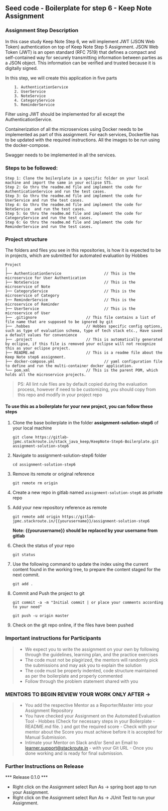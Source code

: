 ## Seed code - Boilerplate for step 6 - Keep Note Assignment

### Assignment Step Description

In this case study Keep Note Step 6, we will implement JWT (JSON Web Token) authentication on top of Keep Note Step 5 Assignment. JSON Web Token (JWT) is an open standard (RFC 7519) that 
defines a compact and self-contained way for securely transmitting information between parties as a JSON object. This information can be verified and trusted because it is
digitally signed.

In this step, we will create this application in five parts 
    
        1. AuthenticationService
        2. UserService
        3. NoteService
        4. CategoryService
        5. ReminderService

Filter using JWT should be implemented for all except the AuthenticationService. 

Containerization of all the microservices using Docker needs to be implemented as part of this assignment. For each services, Dockerfile has to be updated with the required instructions.
All the images to be run using the docker-compose.

Swagger needs to be implemented in all the services.

### Steps to be followed:

    Step 1: Clone the boilerplate in a specific folder on your local machine and import the same in your eclipse STS.
    Step 2: Go thru the readme.md file and implement the code for AuthenticationService and run the test cases.
    Step 3: Go thru the readme.md file and implement the code for UserService and run the test cases.
    Step 4: Go thru the readme.md file and implement the code for NoteService  and run the test cases.
    Step 5: Go thru the readme.md file and implement the code for CategoryService and run the test cases.
    Step 6: Go thru the readme.md file and implement the code for ReminderService and run the test cases.

### Project structure

The folders and files you see in this repositories, is how it is expected to be in projects, which are submitted for automated evaluation by Hobbes

    Project
	|
	├── AuthenticationService                   // This is the microservice for User Authentication
	├── NoteService                             // This is the microservice of Note   
	├── CategoryService                         // This is the microservice of Category   
	├── ReminderService                         // This is the microservice of Reminder   
	├── UserService                             // This is the microservice of User   
	├── .gitignore			            // This file contains a list of file name that are supposed to be ignored by git 
	├── .hobbes   			            // Hobbes specific config options, such as type of evaluation schema, type of tech stack etc., Have saved a default values for convenience
	├── .project			            // This is automatically generated by eclipse, if this file is removed your eclipse will not recognize this as your eclipse project. 
    ├── README.md			            // This is a readme file about the Keep Note step6 assignment. 
    ├── docker-compose.yml	                    // yaml configuration file to define and run the multi-container docker application.
	└── pom.xml 			            // This is the parent POM, which holds all the microservice projects.

> PS: All lint rule files are by default copied during the evaluation process, however if need to be customizing, you should copy from this repo and modify in your project repo


#### To use this as a boilerplate for your new project, you can follow these steps

1. Clone the base boilerplate in the folder **assignment-solution-step6** of your local machine
     
    `git clone https://gitlab-jpmc.stackroute.in/stack_java_keep/KeepNote-Step6-Boilerplate.git assignment-solution-step6`

2. Navigate to assignment-solution-step6 folder

    `cd assignment-solution-step6`

3. Remove its remote or original reference

     `git remote rm origin`

4. Create a new repo in gitlab named `assignment-solution-step6` as private repo

5. Add your new repository reference as remote

     `git remote add origin https://gitlab-jpmc.stackroute.in/{{yourusername}}/assignment-solution-step6`

     **Note: {{yourusername}} should be replaced by your username from gitlab**

5. Check the status of your repo 
     
     `git status`

6. Use the following command to update the index using the current content found in the working tree, to prepare the content staged for the next commit.

     `git add .`
 
7. Commit and Push the project to git

     `git commit -a -m "Initial commit | or place your comments according to your need"`

     `git push -u origin master`

8. Check on the git repo online, if the files have been pushed

### Important instructions for Participants
> - We expect you to write the assignment on your own by following through the guidelines, learning plan, and the practice exercises
> - The code must not be plagirized, the mentors will randomly pick the submissions and may ask you to explain the solution
> - The code must be properly indented, code structure maintained as per the boilerplate and properly commented
> - Follow through the problem statement shared with you

### MENTORS TO BEGIN REVIEW YOUR WORK ONLY AFTER ->
> - You add the respective Mentor as a Reporter/Master into your Assignment Repository
> - You have checked your Assignment on the Automated Evaluation Tool - Hobbes (Check for necessary steps in your Boilerplate - README.md file. ) and got the required score - Check with your mentor about the Score you must achieve before it is accepted for Manual Submission.
> - Intimate your Mentor on Slack and/or Send an Email to learner.support@stackroute.in - with your Git URL - Once you done working and is ready for final submission.


### Further Instructions on Release

*** Release 0.1.0 ***

- Right click on the Assignment select Run As -> spring boot app to run your Assignment.
- Right click on the Assignment select Run As -> JUnit Test to run your Assignment.